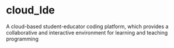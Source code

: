 # cloud_Ide
 A cloud-based student-educator coding platform, which provides a collaborative and interactive environment for learning and teaching programming
